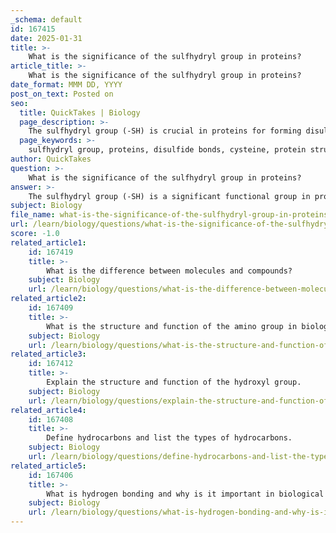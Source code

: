 ```yaml
---
_schema: default
id: 167415
date: 2025-01-31
title: >-
    What is the significance of the sulfhydryl group in proteins?
article_title: >-
    What is the significance of the sulfhydryl group in proteins?
date_format: MMM DD, YYYY
post_on_text: Posted on
seo:
  title: QuickTakes | Biology
  page_description: >-
    The sulfhydryl group (-SH) is crucial in proteins for forming disulfide bonds, maintaining protein structure and stability, participating in redox reactions, influencing solubility, and playing a role in cellular signaling.
  page_keywords: >-
    sulfhydryl group, proteins, disulfide bonds, cysteine, protein structure, redox reactions, cellular signaling, protein stability, biochemical processes, polar functional groups
author: QuickTakes
question: >-
    What is the significance of the sulfhydryl group in proteins?
answer: >-
    The sulfhydryl group (-SH) is a significant functional group in proteins, primarily due to its role in maintaining protein structure and function. Here are the key aspects of its biological importance:\n\n1. **Formation of Disulfide Bonds**: The sulfhydryl group is present in certain amino acids, particularly cysteine. When two cysteine residues are in close proximity, their sulfhydryl groups can undergo oxidation to form a covalent bond known as a disulfide bond (–S–S–). This bond is crucial for stabilizing the three-dimensional structure of proteins, contributing to their overall stability and functionality.\n\n2. **Protein Structure**: Disulfide bonds help maintain the tertiary and quaternary structures of proteins. By linking different parts of a protein or different protein subunits, these bonds can influence the protein's shape and, consequently, its activity. This is especially important for secreted proteins and those that function outside the cell, where environmental conditions can vary.\n\n3. **Redox Reactions**: The sulfhydryl group can participate in redox reactions, acting as a reducing agent. This property is important in various biochemical processes, including cellular signaling and the regulation of enzyme activity.\n\n4. **Polarity and Solubility**: Although sulfhydryl groups are less polar than hydroxyl groups due to sulfur's lower electronegativity compared to oxygen, they still contribute to the overall polarity of molecules. This can affect the solubility of proteins and other biomolecules in aqueous environments, influencing their interactions within biological systems.\n\n5. **Biological Signaling**: Sulfhydryl groups are involved in cellular signaling pathways. The redox state of sulfhydryl groups can affect the activity of signaling proteins, thereby influencing various cellular processes.\n\nIn summary, the sulfhydryl group is essential for the structural integrity of proteins, plays a role in biochemical reactions, and is involved in cellular signaling, making it a critical functional group in biological molecules. Its ability to form disulfide bonds is particularly important for the stability and functionality of many proteins.
subject: Biology
file_name: what-is-the-significance-of-the-sulfhydryl-group-in-proteins.md
url: /learn/biology/questions/what-is-the-significance-of-the-sulfhydryl-group-in-proteins
score: -1.0
related_article1:
    id: 167419
    title: >-
        What is the difference between molecules and compounds?
    subject: Biology
    url: /learn/biology/questions/what-is-the-difference-between-molecules-and-compounds
related_article2:
    id: 167409
    title: >-
        What is the structure and function of the amino group in biological molecules?
    subject: Biology
    url: /learn/biology/questions/what-is-the-structure-and-function-of-the-amino-group-in-biological-molecules
related_article3:
    id: 167412
    title: >-
        Explain the structure and function of the hydroxyl group.
    subject: Biology
    url: /learn/biology/questions/explain-the-structure-and-function-of-the-hydroxyl-group
related_article4:
    id: 167408
    title: >-
        Define hydrocarbons and list the types of hydrocarbons.
    subject: Biology
    url: /learn/biology/questions/define-hydrocarbons-and-list-the-types-of-hydrocarbons
related_article5:
    id: 167406
    title: >-
        What is hydrogen bonding and why is it important in biological systems?
    subject: Biology
    url: /learn/biology/questions/what-is-hydrogen-bonding-and-why-is-it-important-in-biological-systems
---
```


&nbsp;
